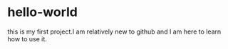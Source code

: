 # hello-world
this is my first project.I am relatively new to github and I am here to learn how to use it.
